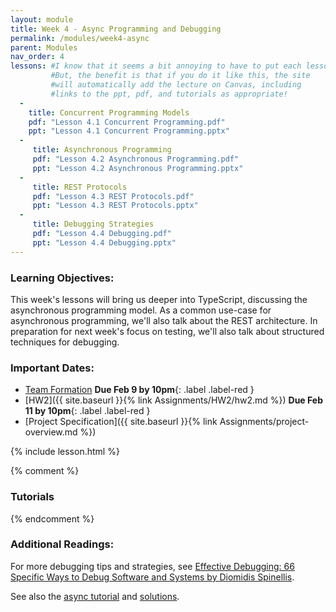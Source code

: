 ```yaml
---
layout: module
title: Week 4 - Async Programming and Debugging
permalink: /modules/week4-async
parent: Modules
nav_order: 4
lessons: #I know that it seems a bit annoying to have to put each lesson in the yaml header like this...
         #But, the benefit is that if you do it like this, the site
         #will automatically add the lecture on Canvas, including  
         #links to the ppt, pdf, and tutorials as appropriate!
  - 
    title: Concurrent Programming Models
    pdf: "Lesson 4.1 Concurrent Programming.pdf"
    ppt: "Lesson 4.1 Concurrent Programming.pptx"
  - 
     title: Asynchronous Programming
     pdf: "Lesson 4.2 Asynchronous Programming.pdf"
     ppt: "Lesson 4.2 Asynchronous Programming.pptx"
  -
     title: REST Protocols
     pdf: "Lesson 4.3 REST Protocols.pdf"
     ppt: "Lesson 4.3 REST Protocols.pptx"
  -
     title: Debugging Strategies
     pdf: "Lesson 4.4 Debugging.pdf"
     ppt: "Lesson 4.4 Debugging.pptx"
---
```

### Learning Objectives:
This week's lessons will bring us deeper into TypeScript, discussing the asynchronous programming model. As a common use-case for asynchronous programming, we'll also talk about the REST architecture. In preparation for next week's focus on testing, we'll also talk about structured techniques for debugging.

### Important Dates:
* [Team Formation](https://docs.google.com/forms/d/e/1FAIpQLSdf7hc6AZ80f9pwAOV7vPsJxpQ-0KWy_kkIABLkP761V4UPPw/viewform?usp=sf_link)  **Due Feb 9 by 10pm**{: .label .label-red }
* [HW2]({{ site.baseurl }}{% link Assignments/HW2/hw2.md %})  **Due Feb 11 by 10pm**{: .label .label-red }
* [Project Specification]({{ site.baseurl }}{% link Assignments/project-overview.md %})

{% include lesson.html %}

{% comment %}
### Tutorials
{% endcomment %}


### Additional Readings:
For more debugging tips and strategies, see [Effective Debugging: 66 Specific Ways to Debug Software and Systems by Diomidis Spinellis](https://learning.oreilly.com/library/view/effective-debugging-66/9780134394909/).

See also the [async tutorial](https://bit.ly/34GbcN6) and [solutions](https://gist.github.com/jon-bell/2b12da184c20daf9538a1427c8e0b2dd).